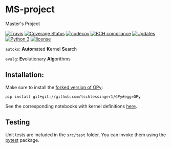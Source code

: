 # MS-project
Master's Project

[![Travis](https://travis-ci.com/lschlessinger1/MS-project.svg?branch=master)](https://travis-ci.com/lschlessinger1/MS-project)
[![Coverage Status](https://coveralls.io/repos/github/lschlessinger1/MS-project/badge.svg?branch=master)](https://coveralls.io/github/lschlessinger1/MS-project?branch=master)
[![codecov](https://codecov.io/gh/lschlessinger1/MS-project/branch/master/graph/badge.svg)](https://codecov.io/gh/lschlessinger1/MS-project)
[![BCH compliance](https://bettercodehub.com/edge/badge/lschlessinger1/MS-project?branch=master)](https://bettercodehub.com/)
[![Updates](https://pyup.io/repos/github/lschlessinger1/MS-project/shield.svg)](https://pyup.io/repos/github/lschlessinger1/MS-project/)
[![Python 3](https://pyup.io/repos/github/lschlessinger1/MS-project/python-3-shield.svg)](https://pyup.io/repos/github/lschlessinger1/MS-project/)
[![license](https://img.shields.io/github/license/lschlessinger1/MS-project.svg)](https://github.com/lschlessinger1/MS-project/blob/master/LICENSE)

`autoks`: **Auto**mated **K**ernel **S**earch

`evalg`: **Ev**olutionary **Alg**orithms

## Installation:

Make sure to install the [forked version of GPy](https://github.com/lschlessinger1/GPy):

`pip install git+git://github.com/lschlessinger1/GPy#egg=GPy`

See the corresponding notebooks with kernel definitions [here](https://github.com/lschlessinger1/MS-project/tree/master/src/playground/test%20custom%20kernels).

## Testing

Unit tests are included in the `src/test` folder. You can invoke them using the [pytest](https://docs.pytest.org/en/latest/) package.
